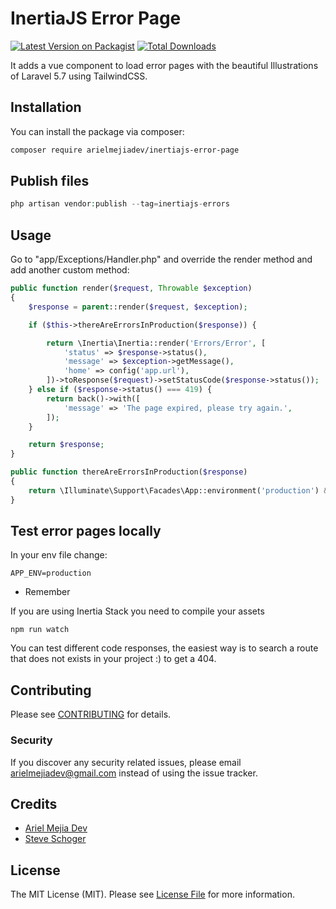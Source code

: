 # InertiaJS Error Page

[![Latest Version on Packagist](https://img.shields.io/packagist/v/arielmejiadev/inertiajs-error-page.svg?style=flat-square)](https://packagist.org/packages/arielmejiadev/inertiajs-error-page)
[![Total Downloads](https://img.shields.io/packagist/dt/arielmejiadev/inertiajs-error-page.svg?style=flat-square)](https://packagist.org/packages/arielmejiadev/inertiajs-error-page)

It adds a vue component to load error pages with the beautiful Illustrations of Laravel 5.7 using TailwindCSS.

## Installation

You can install the package via composer:

```bash
composer require arielmejiadev/inertiajs-error-page
```

## Publish files

```php
php artisan vendor:publish --tag=inertiajs-errors
```


## Usage

Go to "app/Exceptions/Handler.php" and override the render method and add another custom method:

``` php
public function render($request, Throwable $exception)
{
    $response = parent::render($request, $exception);

    if ($this->thereAreErrorsInProduction($response)) {

        return \Inertia\Inertia::render('Errors/Error', [
            'status' => $response->status(),
            'message' => $exception->getMessage(),
            'home' => config('app.url'),
        ])->toResponse($request)->setStatusCode($response->status());
    } else if ($response->status() === 419) {
        return back()->with([
            'message' => 'The page expired, please try again.',
        ]);
    }

    return $response;
}

public function thereAreErrorsInProduction($response)
{
    return \Illuminate\Support\Facades\App::environment('production') && in_array($response->status(), [500, 503, 404, 403, 401, 419, 429]);
}
```

## Test error pages locally

In your env file change:

```dotenv
APP_ENV=production
```

* Remember

If you are using Inertia Stack you need to compile your assets
```
npm run watch
```

You can test different code responses, the easiest way is to search a route that does not exists in your project :) to get a 404.

## Contributing

Please see [CONTRIBUTING](CONTRIBUTING.md) for details.

### Security

If you discover any security related issues, please email arielmejiadev@gmail.com instead of using the issue tracker.

## Credits

- [Ariel Mejia Dev](https://github.com/arielmejiadev)
- [Steve Schoger](https://github.com/sschoger)

## License

The MIT License (MIT). Please see [License File](LICENSE.md) for more information.

